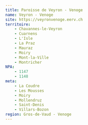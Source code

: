 ```yaml
---
title: Paroisse de Veyron - Venoge
name: Veyron - Venoge
site: https://veyronvenoge.eerv.ch
territoire:
    - Chavannes-le-Veyron
    - Cuarnens
    - L'Isle
    - La Praz
    - Mauraz
    - Moiry
    - Mont-la-Ville
    - Montricher
NPA:
    - 1147
    - 1148
meta:
    - La Coudre
    - Les Mousses
    - Moiry
    - Mollendruz
    - Saint-Denis
    - Villars-Bozon
region: Gros-de-Vaud - Venoge
---
```

